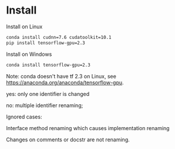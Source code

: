 # Install

Install on Linux

```bash
conda install cudnn=7.6 cudatoolkit=10.1
pip install tensorflow-gpu=2.3
```

Install on Windows
```bash
conda install tensorflow-gpu=2.3
```

Note: conda doesn't have tf 2.3 on Linux, see https://anaconda.org/anaconda/tensorflow-gpu.


yes: only one identifier is changed

no: multiple identifier renaming;

Ignored cases:

Interface method renaming which causes implementation renaming

Changes on comments or docstr are not renaming.
